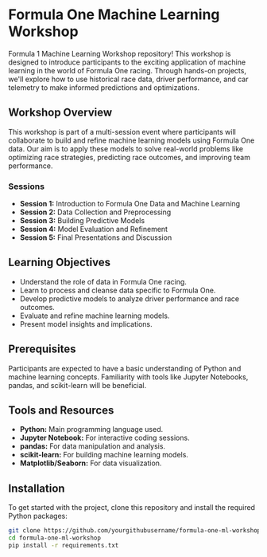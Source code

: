 # Formula One Machine Learning Workshop

Formula 1 Machine Learning Workshop repository! This workshop is designed to introduce participants to the exciting application of machine learning in the world of Formula One racing. Through hands-on projects, we'll explore how to use historical race data, driver performance, and car telemetry to make informed predictions and optimizations.

## Workshop Overview

This workshop is part of a multi-session event where participants will collaborate to build and refine machine learning models using Formula One data. Our aim is to apply these models to solve real-world problems like optimizing race strategies, predicting race outcomes, and improving team performance.

### Sessions
- **Session 1:** Introduction to Formula One Data and Machine Learning
- **Session 2:** Data Collection and Preprocessing
- **Session 3:** Building Predictive Models
- **Session 4:** Model Evaluation and Refinement
- **Session 5:** Final Presentations and Discussion

## Learning Objectives
- Understand the role of data in Formula One racing.
- Learn to process and cleanse data specific to Formula One.
- Develop predictive models to analyze driver performance and race outcomes.
- Evaluate and refine machine learning models.
- Present model insights and implications.

## Prerequisites
Participants are expected to have a basic understanding of Python and machine learning concepts. Familiarity with tools like Jupyter Notebooks, pandas, and scikit-learn will be beneficial.

## Tools and Resources
- **Python:** Main programming language used.
- **Jupyter Notebook:** For interactive coding sessions.
- **pandas:** For data manipulation and analysis.
- **scikit-learn:** For building machine learning models.
- **Matplotlib/Seaborn:** For data visualization.

## Installation
To get started with the project, clone this repository and install the required Python packages:
```bash
git clone https://github.com/yourgithubusername/formula-one-ml-workshop.git
cd formula-one-ml-workshop
pip install -r requirements.txt
